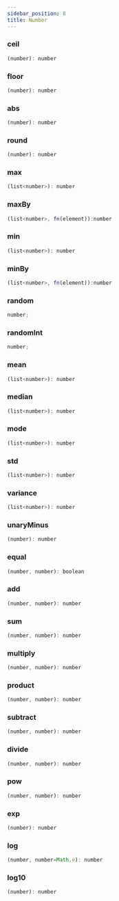 ```yaml
---
sidebar_position: 8
title: Number
---
```


### ceil

```javascript
(number): number
```

### floor

```javascript
(number): number
```

### abs

```javascript
(number): number
```

### round

```javascript
(number): number
```

### max

```javascript
(list<number>): number
```

### maxBy

```javascript
(list<number>, fn(element)):number
```

### min

```javascript
(list<number>): number
```

### minBy

```javascript
(list<number>, fn(element)):number
```

### random

```javascript
number;
```

### randomInt

```javascript
number;
```

### mean

```javascript
(list<number>): number
```

### median

```javascript
(list<number>): number
```

### mode

```javascript
(list<number>): number
```

### std

```javascript
(list<number>): number
```

### variance

```javascript
(list<number>): number
```

### unaryMinus

```javascript
(number): number
```

### equal

```javascript
(number, number): boolean
```

### add

```javascript
(number, number): number
```

### sum

```javascript
(number, number): number
```

### multiply

```javascript
(number, number): number
```

### product

```javascript
(number, number): number
```

### subtract

```javascript
(number, number): number
```

### divide

```javascript
(number, number): number
```

### pow

```javascript
(number, number): number
```

### exp

```javascript
(number): number
```

### log

```javascript
(number, number=Math.e): number
```

### log10

```javascript
(number): number
```
